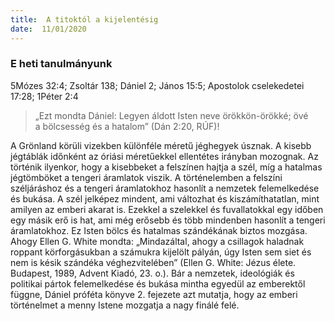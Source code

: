 ```yaml
---
title:  A titoktól a kijelentésig
date:  11/01/2020
---
```


### E heti tanulmányunk
5Mózes 32:4; Zsoltár 138; Dániel 2; János 15:5; Apostolok cselekedetei 17:28; 1Péter 2:4

> <p></p>
> „Ezt mondta Dániel: Legyen áldott Isten neve örökkön-örökké; övé a bölcsesség és a hatalom” (Dán 2:20, RÚF)!

A Grönland körüli vizekben különféle méretű jéghegyek úsznak. A kisebb jégtáblák időnként az óriási méretűekkel ellentétes irányban mozognak. Az történik ilyenkor, hogy a kisebbeket a felszínen hajtja a szél, míg a hatalmas jégtömböket a tengeri áramlatok viszik. A történelemben a felszíni széljáráshoz és a tengeri áramlatokhoz hasonlít a nemzetek felemelkedése és bukása. A szél jelképez mindent, ami változhat és kiszámíthatatlan, mint amilyen az emberi akarat is. Ezekkel a szelekkel és fuvallatokkal egy időben egy másik erő is hat, ami még erősebb és több mindenben hasonlít a tengeri áramlatokhoz. Ez Isten bölcs és hatalmas szándékának biztos mozgása. Ahogy Ellen G. White mondta: „Mindazáltal, ahogy a csillagok haladnak roppant körforgásukban a számukra kijelölt pályán, úgy Isten sem siet és nem is késik szándéka véghezvitelében” (Ellen G. White: Jézus élete. Budapest, 1989, Advent Kiadó, 23. o.). Bár a nemzetek, ideológiák és politikai pártok felemelkedése és bukása mintha egyedül az emberektől függne, Dániel próféta könyve 2. fejezete azt mutatja, hogy az emberi történelmet a menny Istene mozgatja a nagy finálé felé.